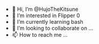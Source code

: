 - 👋 Hi, I’m @HujoTheKitsune
- 👀 I’m interested in Flipper 0
- 🌱 I’m currently learning bash
- 💞️ I’m looking to collaborate on ...
- 📫 How to reach me ...

<!---
HujoTheKitsune/HujoTheKitsune is a ✨ special ✨ repository because its `README.md` (this file) appears on your GitHub profile.
You can click the Preview link to take a look at your changes.
--->

